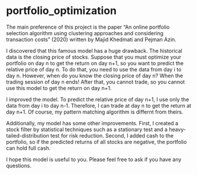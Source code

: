 # portfolio_optimization

The main preference of this project is the paper “An online portfolio selection algorithm using clustering approaches and considering transaction costs” (2020) written by Majid Khedmati and Pejman Azin.

I discovered that this famous model has a huge drawback. 
The historical data is the closing price of stocks. 
Suppose that you must optimize your portfolio on day n to get the return on day n+1, so you want to predict the relative price of day n. 
To do that, you need to use the data from day i to day n. 
However, when do you know the closing price of day n? 
When the trading session of day n ends! 
After that, you cannot trade, so you cannot use this model to get the return on day n+1.

I improved the model. 
To predict the relative price of day n+1, I use only the data from day i to day n-1. 
Therefore, I can trade at day n to get the return at day n+1.
Of course, my pattern matching algorithm is differnt from theirs.

Additionally, my model has some other improvements. 
First, I created a stock filter by statistical techniques such as a stationary test and a heavy-tailed-distribution test for risk reduction. 
Second, I added cash to the portfolio, so if the predicted returns of all stocks are negative, the portfolio can hold full cash.

I hope this model is useful to you. Please feel free to ask if you have any questions.

